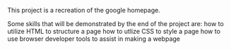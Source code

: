 This project is a recreation of the google homepage.

Some skills that will be demonstrated by the end of the project are:
how to utilize HTML to structure a page
how to utlize CSS to style a page
how to use browser developer tools to assist in making a webpage